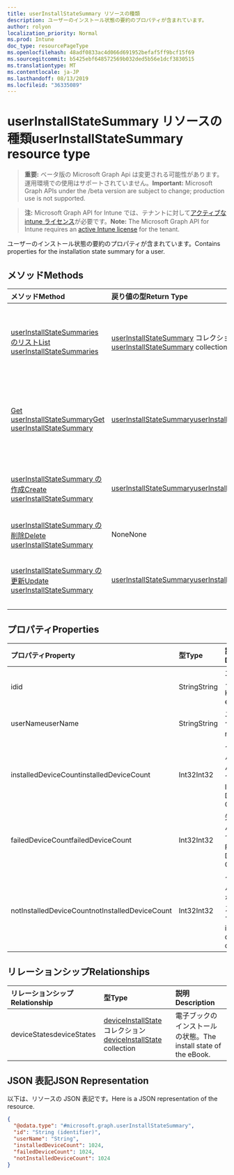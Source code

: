 ```yaml
---
title: userInstallStateSummary リソースの種類
description: ユーザーのインストール状態の要約のプロパティが含まれています。
author: rolyon
localization_priority: Normal
ms.prod: Intune
doc_type: resourcePageType
ms.openlocfilehash: 48adf0833ac4d066d691952befaf5ff9bcf15f69
ms.sourcegitcommit: b5425ebf648572569b032ded5b56e1dcf3830515
ms.translationtype: MT
ms.contentlocale: ja-JP
ms.lasthandoff: 08/13/2019
ms.locfileid: "36335089"
---
```

# <a name="userinstallstatesummary-resource-type"></a><span data-ttu-id="a1d19-103">userInstallStateSummary リソースの種類</span><span class="sxs-lookup"><span data-stu-id="a1d19-103">userInstallStateSummary resource type</span></span>

> <span data-ttu-id="a1d19-104">**重要:** ベータ版の Microsoft Graph Api は変更される可能性があります。運用環境での使用はサポートされていません。</span><span class="sxs-lookup"><span data-stu-id="a1d19-104">**Important:** Microsoft Graph APIs under the /beta version are subject to change; production use is not supported.</span></span>

> <span data-ttu-id="a1d19-105">**注:** Microsoft Graph API for Intune では、テナントに対して[アクティブな intune ライセンス](https://go.microsoft.com/fwlink/?linkid=839381)が必要です。</span><span class="sxs-lookup"><span data-stu-id="a1d19-105">**Note:** The Microsoft Graph API for Intune requires an [active Intune license](https://go.microsoft.com/fwlink/?linkid=839381) for the tenant.</span></span>

<span data-ttu-id="a1d19-106">ユーザーのインストール状態の要約のプロパティが含まれています。</span><span class="sxs-lookup"><span data-stu-id="a1d19-106">Contains properties for the installation state summary for a user.</span></span>

## <a name="methods"></a><span data-ttu-id="a1d19-107">メソッド</span><span class="sxs-lookup"><span data-stu-id="a1d19-107">Methods</span></span>
|<span data-ttu-id="a1d19-108">メソッド</span><span class="sxs-lookup"><span data-stu-id="a1d19-108">Method</span></span>|<span data-ttu-id="a1d19-109">戻り値の型</span><span class="sxs-lookup"><span data-stu-id="a1d19-109">Return Type</span></span>|<span data-ttu-id="a1d19-110">説明</span><span class="sxs-lookup"><span data-stu-id="a1d19-110">Description</span></span>|
|:---|:---|:---|
|[<span data-ttu-id="a1d19-111">userInstallStateSummaries のリスト</span><span class="sxs-lookup"><span data-stu-id="a1d19-111">List userInstallStateSummaries</span></span>](../api/intune-books-userinstallstatesummary-list.md)|<span data-ttu-id="a1d19-112">[userInstallStateSummary](../resources/intune-books-userinstallstatesummary.md) コレクション</span><span class="sxs-lookup"><span data-stu-id="a1d19-112">[userInstallStateSummary](../resources/intune-books-userinstallstatesummary.md) collection</span></span>|<span data-ttu-id="a1d19-113">[userInstallStateSummary](../resources/intune-books-userinstallstatesummary.md) オブジェクトのプロパティとリレーションシップをリストします。</span><span class="sxs-lookup"><span data-stu-id="a1d19-113">List properties and relationships of the [userInstallStateSummary](../resources/intune-books-userinstallstatesummary.md) objects.</span></span>|
|[<span data-ttu-id="a1d19-114">Get userInstallStateSummary</span><span class="sxs-lookup"><span data-stu-id="a1d19-114">Get userInstallStateSummary</span></span>](../api/intune-books-userinstallstatesummary-get.md)|[<span data-ttu-id="a1d19-115">userInstallStateSummary</span><span class="sxs-lookup"><span data-stu-id="a1d19-115">userInstallStateSummary</span></span>](../resources/intune-books-userinstallstatesummary.md)|<span data-ttu-id="a1d19-116">[userInstallStateSummary](../resources/intune-books-userinstallstatesummary.md) オブジェクトのプロパティとリレーションシップを読み取ります。</span><span class="sxs-lookup"><span data-stu-id="a1d19-116">Read properties and relationships of the [userInstallStateSummary](../resources/intune-books-userinstallstatesummary.md) object.</span></span>|
|[<span data-ttu-id="a1d19-117">userInstallStateSummary の作成</span><span class="sxs-lookup"><span data-stu-id="a1d19-117">Create userInstallStateSummary</span></span>](../api/intune-books-userinstallstatesummary-create.md)|[<span data-ttu-id="a1d19-118">userInstallStateSummary</span><span class="sxs-lookup"><span data-stu-id="a1d19-118">userInstallStateSummary</span></span>](../resources/intune-books-userinstallstatesummary.md)|<span data-ttu-id="a1d19-119">新しい [userInstallStateSummary](../resources/intune-books-userinstallstatesummary.md) オブジェクトを作成します。</span><span class="sxs-lookup"><span data-stu-id="a1d19-119">Create a new [userInstallStateSummary](../resources/intune-books-userinstallstatesummary.md) object.</span></span>|
|[<span data-ttu-id="a1d19-120">userInstallStateSummary の削除</span><span class="sxs-lookup"><span data-stu-id="a1d19-120">Delete userInstallStateSummary</span></span>](../api/intune-books-userinstallstatesummary-delete.md)|<span data-ttu-id="a1d19-121">None</span><span class="sxs-lookup"><span data-stu-id="a1d19-121">None</span></span>|<span data-ttu-id="a1d19-122">[userInstallStateSummary](../resources/intune-books-userinstallstatesummary.md) を削除します。</span><span class="sxs-lookup"><span data-stu-id="a1d19-122">Deletes a [userInstallStateSummary](../resources/intune-books-userinstallstatesummary.md).</span></span>|
|[<span data-ttu-id="a1d19-123">userInstallStateSummary の更新</span><span class="sxs-lookup"><span data-stu-id="a1d19-123">Update userInstallStateSummary</span></span>](../api/intune-books-userinstallstatesummary-update.md)|[<span data-ttu-id="a1d19-124">userInstallStateSummary</span><span class="sxs-lookup"><span data-stu-id="a1d19-124">userInstallStateSummary</span></span>](../resources/intune-books-userinstallstatesummary.md)|<span data-ttu-id="a1d19-125">[userInstallStateSummary](../resources/intune-books-userinstallstatesummary.md) オブジェクトのプロパティを更新します。</span><span class="sxs-lookup"><span data-stu-id="a1d19-125">Update the properties of a [userInstallStateSummary](../resources/intune-books-userinstallstatesummary.md) object.</span></span>|

## <a name="properties"></a><span data-ttu-id="a1d19-126">プロパティ</span><span class="sxs-lookup"><span data-stu-id="a1d19-126">Properties</span></span>
|<span data-ttu-id="a1d19-127">プロパティ</span><span class="sxs-lookup"><span data-stu-id="a1d19-127">Property</span></span>|<span data-ttu-id="a1d19-128">型</span><span class="sxs-lookup"><span data-stu-id="a1d19-128">Type</span></span>|<span data-ttu-id="a1d19-129">説明</span><span class="sxs-lookup"><span data-stu-id="a1d19-129">Description</span></span>|
|:---|:---|:---|
|<span data-ttu-id="a1d19-130">id</span><span class="sxs-lookup"><span data-stu-id="a1d19-130">id</span></span>|<span data-ttu-id="a1d19-131">String</span><span class="sxs-lookup"><span data-stu-id="a1d19-131">String</span></span>|<span data-ttu-id="a1d19-132">エンティティのキー。</span><span class="sxs-lookup"><span data-stu-id="a1d19-132">Key of the entity.</span></span>|
|<span data-ttu-id="a1d19-133">userName</span><span class="sxs-lookup"><span data-stu-id="a1d19-133">userName</span></span>|<span data-ttu-id="a1d19-134">String</span><span class="sxs-lookup"><span data-stu-id="a1d19-134">String</span></span>|<span data-ttu-id="a1d19-135">ユーザー名です。</span><span class="sxs-lookup"><span data-stu-id="a1d19-135">User name.</span></span>|
|<span data-ttu-id="a1d19-136">installedDeviceCount</span><span class="sxs-lookup"><span data-stu-id="a1d19-136">installedDeviceCount</span></span>|<span data-ttu-id="a1d19-137">Int32</span><span class="sxs-lookup"><span data-stu-id="a1d19-137">Int32</span></span>|<span data-ttu-id="a1d19-138">インストールされたデバイスの数です。</span><span class="sxs-lookup"><span data-stu-id="a1d19-138">Installed Device Count.</span></span>|
|<span data-ttu-id="a1d19-139">failedDeviceCount</span><span class="sxs-lookup"><span data-stu-id="a1d19-139">failedDeviceCount</span></span>|<span data-ttu-id="a1d19-140">Int32</span><span class="sxs-lookup"><span data-stu-id="a1d19-140">Int32</span></span>|<span data-ttu-id="a1d19-141">失敗したデバイスの数です。</span><span class="sxs-lookup"><span data-stu-id="a1d19-141">Failed Device Count.</span></span>|
|<span data-ttu-id="a1d19-142">notInstalledDeviceCount</span><span class="sxs-lookup"><span data-stu-id="a1d19-142">notInstalledDeviceCount</span></span>|<span data-ttu-id="a1d19-143">Int32</span><span class="sxs-lookup"><span data-stu-id="a1d19-143">Int32</span></span>|<span data-ttu-id="a1d19-144">インストールされていないデバイスの数です。</span><span class="sxs-lookup"><span data-stu-id="a1d19-144">Not installed device count.</span></span>|

## <a name="relationships"></a><span data-ttu-id="a1d19-145">リレーションシップ</span><span class="sxs-lookup"><span data-stu-id="a1d19-145">Relationships</span></span>
|<span data-ttu-id="a1d19-146">リレーションシップ</span><span class="sxs-lookup"><span data-stu-id="a1d19-146">Relationship</span></span>|<span data-ttu-id="a1d19-147">型</span><span class="sxs-lookup"><span data-stu-id="a1d19-147">Type</span></span>|<span data-ttu-id="a1d19-148">説明</span><span class="sxs-lookup"><span data-stu-id="a1d19-148">Description</span></span>|
|:---|:---|:---|
|<span data-ttu-id="a1d19-149">deviceStates</span><span class="sxs-lookup"><span data-stu-id="a1d19-149">deviceStates</span></span>|<span data-ttu-id="a1d19-150">[deviceInstallState](../resources/intune-books-deviceinstallstate.md) コレクション</span><span class="sxs-lookup"><span data-stu-id="a1d19-150">[deviceInstallState](../resources/intune-books-deviceinstallstate.md) collection</span></span>|<span data-ttu-id="a1d19-151">電子ブックのインストールの状態。</span><span class="sxs-lookup"><span data-stu-id="a1d19-151">The install state of the eBook.</span></span>|

## <a name="json-representation"></a><span data-ttu-id="a1d19-152">JSON 表記</span><span class="sxs-lookup"><span data-stu-id="a1d19-152">JSON Representation</span></span>
<span data-ttu-id="a1d19-153">以下は、リソースの JSON 表記です。</span><span class="sxs-lookup"><span data-stu-id="a1d19-153">Here is a JSON representation of the resource.</span></span>
<!-- {
  "blockType": "resource",
  "keyProperty": "id",
  "@odata.type": "microsoft.graph.userInstallStateSummary"
}
-->
``` json
{
  "@odata.type": "#microsoft.graph.userInstallStateSummary",
  "id": "String (identifier)",
  "userName": "String",
  "installedDeviceCount": 1024,
  "failedDeviceCount": 1024,
  "notInstalledDeviceCount": 1024
}
```



